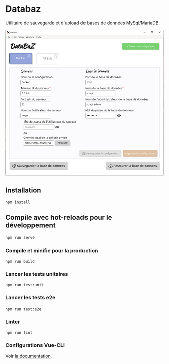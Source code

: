# Databaz

Utilitaire de sauvegarde et d'upload de bases de données MySql/MariaDB.

![screenshot](Databaz.jpg)

## Installation

```
npm install
```

## Compile avec hot-reloads pour le développement

```
npm run serve
```

### Compile et minifie pour la production

```
npm run build
```

### Lancer les tests unitaires

```
npm run test:unit
```

### Lancer les tests e2e

```
npm run test:e2e
```

### Linter

```
npm run lint
```

### Configurations Vue-CLI

Voir [la documentation](https://cli.vuejs.org/config/).

